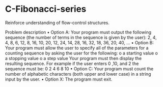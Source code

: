 # C-Fibonacci-series
Reinforce  understanding of flow-control structures.

Problem description
• Option A: Your program must output the following sequence (the number of terms in
the sequence is given by the user): 2, 4, 4, 8, 6, 12, 8, 16, 10, 20, 12, 24, 14, 28, 16,
32, 18, 36, 20, 40, ...
• Option B: Your program must allow the user to specify all of the parameters for a
counting sequence by asking the user for the following:
o a starting value
o a stopping value
o a step value
Your program must then display the resulting sequence. For example if the user enters
0 ,10, and 2 the sequence must be: 0 2 4 6 8 10
• Option C: Your program must count the number of alphabetic characters (both upper
and lower case) in a string input by the user.
• Option X: The program must exit.
